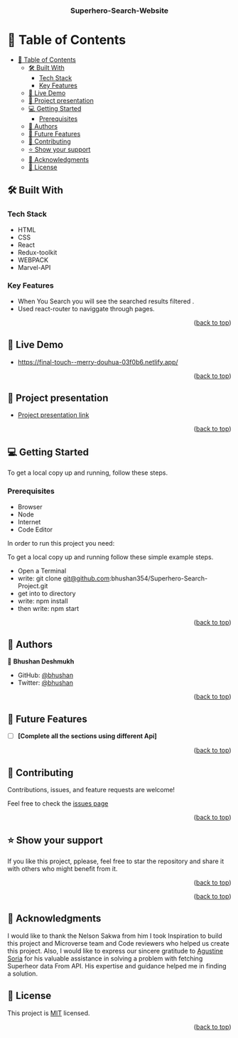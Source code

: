 <a name="readme-top"></a>
<div align="center">
<h3><b>Superhero-Search-Website</b></h3>
</div>

# 📗 Table of Contents

- [📗 Table of Contents](#-table-of-contents)
  - [🛠 Built With ](#-built-with-)
    - [Tech Stack ](#tech-stack-)
    - [Key Features ](#key-features-)
  - [🚀 Live Demo ](#-live-demo-)
  - [🚀 Project presentation ](#-project-presentation-)
  - [💻 Getting Started ](#-getting-started-)
    - [Prerequisites](#prerequisites)
  - [👥 Authors ](#-authors-)
  - [🔭 Future Features ](#-future-features-)
  - [🤝 Contributing ](#-contributing-)
  - [⭐️ Show your support ](#️-show-your-support-)
  - [🙏 Acknowledgments ](#-acknowledgments-)
  - [📝 License ](#-license-)


## 🛠 Built With <a name="built-with"></a>

### Tech Stack <a name="tech-stack"></a>
 - HTML 
 - CSS
 - React
 - Redux-toolkit
 - WEBPACK
 - Marvel-API

### Key Features <a name="key-features"></a>

- When You Search you will see the searched results filtered .
- Used react-router to naviggate through pages.

<p align="right">(<a href="#readme-top">back to top</a>)</p>

## 🚀 Live Demo <a name="live-demo"></a>

- https://final-touch--merry-douhua-03f0b6.netlify.app/

<p align="right">(<a href="#readme-top">back to top</a>)</p>

## 🚀 Project presentation <a name="live-demo"></a>

- [Project presentation link](https://drive.google.com/file/d/1DLrnDYy-_wef153-CCEMP3wsz0uk5aqB/view?usp=sharing)

<p align="right">(<a href="#readme-top">back to top</a>)</p>

## 💻 Getting Started <a name="getting-started"></a>

To get a local copy up and running, follow these steps.

### Prerequisites
- Browser
- Node
- Internet
- Code Editor

In order to run this project you need:

To get a local copy up and running follow these simple example steps.

- Open a Terminal
- write: git clone git@github.com:bhushan354/Superhero-Search-Project.git
- get into to directory
- write: npm install
- then write: npm start
  
<p align="right">(<a href="#readme-top">back to top</a>)</p>

## 👥 Authors <a name="authors"></a>

👤 **Bhushan Deshmukh**
- GitHub: [@bhushan](https://github.com/bhushan354)
- Twitter: [@bhushan](https://twitter.com/Bhushan_4885)
  

<p align="right">(<a href="#readme-top">back to top</a>)</p>



## 🔭 Future Features <a name="future-features"></a>

- [ ] **[Complete all the sections using different Api]**

<p align="right">(<a href="#readme-top">back to top</a>)</p>


## 🤝 Contributing <a name="contributing"></a>

Contributions, issues, and feature requests are welcome!

Feel free to check the [issues page](https://github.com/bhushan354/Superhero-Search-Project/issues)

<p align="right">(<a href="#readme-top">back to top</a>)</p>


## ⭐️ Show your support <a name="support"></a>

If you like this project, pplease, feel free to star the repository and share it with others who might benefit from it.

<p align="right">(<a href="#readme-top">back to top</a>)</p>

<p align="right">(<a href="#readme-top">back to top</a>)</p>

## 🙏 Acknowledgments <a name="acknowledgements"></a>

I would like to thank the Nelson Sakwa from him I took Inspiration to build this project and Microverse team and Code reviewers who helped us create this project. Also, I would like to express our sincere gratitude to [Agustine Soria](https://github.com/SaveryIV) for his valuable assistance in solving a problem with fetching Superheor data From API. His expertise and guidance helped me in finding a solution.


## 📝 License <a name="license"></a>

This project is [MIT](./LICENSE) licensed.

<p align="right">(<a href="#readme-top">back to top</a>)</p>
